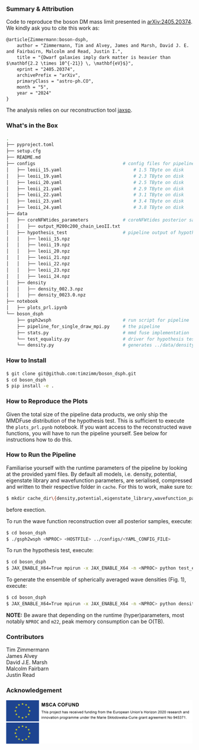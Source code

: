### Summary & Attribution
Code to reproduce the boson DM mass limit presented in [arXiv:2405.20374](https://arxiv.org/pdf/2405.20374).
We kindly ask you to cite this work as:
```
@article{Zimmermann:boson-dsph,
    author = "Zimmermann, Tim and Alvey, James and Marsh, David J. E. and Fairbairn, Malcolm and Read, Justin I.",
    title = "{Dwarf galaxies imply dark matter is heavier than $\mathbf{2.2 \times 10^{-21}} \, \mathbf{eV}$}",
    eprint = "2405.20374",
    archivePrefix = "arXiv",
    primaryClass = "astro-ph.CO",
    month = "5",
    year = "2024"
}
```

The analysis relies on our reconstruction tool 
[jaxsp](https://github.com/james-alvey-42/jaxsp).

### What's in the Box
```bash
.
├── pyproject.toml
├── setup.cfg
├── README.md
├── configs                                 # config files for pipeline run
│   ├── leoii_15.yaml                           # 1.5 TByte on disk
│   ├── leoii_19.yaml                           # 2.3 TByte on disk
│   ├── leoii_20.yaml                           # 2.5 TByte on disk
│   ├── leoii_21.yaml                           # 2.9 TByte on disk
│   ├── leoii_22.yaml                           # 3.1 TByte on disk
│   ├── leoii_23.yaml                           # 3.4 TByte on disk
│   ├── leoii_24.yaml                           # 3.8 TByte on disk
├── data
│   ├── coreNFWtides_parameters             # coreNFWtides posterior samples 
│   │   ├── output_M200c200_chain_LeoII.txt
│   ├── hypothesis_test                     # pipeline output of hypothesis test
│   │   ├── leoii_15.npz
│   │   ├── leoii_19.npz
│   │   ├── leoii_20.npz
│   │   ├── leoii_21.npz
│   │   ├── leoii_22.npz
│   │   ├── leoii_23.npz
│   │   ├── leoii_24.npz
│   ├── density
│   │   ├── density_002.3.npz 
│   │   ├── density_0023.0.npz 
├── notebook
│   ├── plots_prl.ipynb
└── boson_dsph
    ├── gsph2wsph                           # run script for pipeline
    ├── pipeline_for_single_draw_mpi.py     # the pipeline
    ├── stats.py                            # mmd fuse implementation
    └── test_equality.py                    # driver for hypothesis test
    └── density.py                          # generates ../data/density/*.npz
```

### How to Install

```bash
$ git clone git@github.com:timzimm/boson_dsph.git
$ cd boson_dsph
$ pip install -e .
```

### How to Reproduce the Plots
Given the total size of the pipeline data products, we only ship the MMDFuse
distribution of the hypothesis test. This is sufficient to execute
the `plots_prl.pynb` notebook. If you want access to the reconstructed wave
functions, you will have to run the pipeline yourself. See below for
instructions how to do this.

### How to Run the Pipeline
Familiarise yourself with the runtime parameters of the pipeline by looking at
the provided yaml files. 
By default all models, i.e. density, potential, eigenstate library and
wavefunction parameters, are serialised, compressed and written to their
respective folder in `cache`. For this to work, make sure to:
```bash
$ mkdir cache_dir\{density,potential,eigenstate_library,wavefunction_params,mmd_fuse}
```
before exection.

To run the wave function reconstruction over all posterior samples, execute:
```bash
$ cd boson_dsph 
$ ./gsph2wsph <NPROC> <HOSTFILE> ../configs/<YAML_CONFIG_FILE>
```

To run the hypothesis test, execute:
```bash
$ cd boson_dsph 
$ JAX_ENABLE_X64=True mpirun -x JAX_ENABLE_X64 -n <NPROC> python test_equality.py ../configs/<YAML_CONFIG_FILE>
```

To generate the ensemble of spherically averaged wave densities (Fig. 1),
execute:
```bash
$ cd boson_dsph 
$ JAX_ENABLE_X64=True mpirun -x JAX_ENABLE_X64 -n <NPROC> python density.py ../configs/<YAML_CONFIG_FILE>
```

**NOTE:** Be aware that depending on the runtime (hyper)parameters, most notably
`NPROC` and `m22`, peak memory consumption can be O(TB).

### Contributors
Tim Zimmermann  
James Alvey  
David J.E. Marsh  
Malcolm Fairbarn  
Justin Read  

### Acknowledgement
![eu](https://github.com/timzimm/boson_dsph/blob/94c8984fca269edb8b5a47ca43b346f07e80e1cc/images/eu_acknowledgement_compsci_3.png#gh-light-mode-only)
![eu](https://github.com/timzimm/boson_dsph/blob/94c8984fca269edb8b5a47ca43b346f07e80e1cc/images/eu_acknowledgement_compsci_3_white.png#gh-dark-mode-only)
